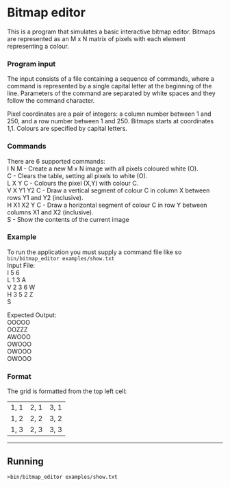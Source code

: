 # Bitmap editor

This is a program that simulates a basic interactive bitmap editor. Bitmaps are represented as an M x N matrix of pixels with each element representing a colour.

### Program input
The input consists of a file containing a sequence of commands, where a command is represented by a single capital letter at the beginning of the line. Parameters of the command are separated by white spaces and they follow the command character.  

Pixel coordinates are a pair of integers: a column number between 1 and 250, and a row number between 1 and 250. Bitmaps starts at coordinates 1,1. Colours are specified by capital letters.

### Commands
There are 6 supported commands:  
I N M - Create a new M x N image with all pixels coloured white (O).  
C - Clears the table, setting all pixels to white (O).  
L X Y C - Colours the pixel (X,Y) with colour C.  
V X Y1 Y2 C - Draw a vertical segment of colour C in column X between rows Y1 and Y2 (inclusive).  
H X1 X2 Y C - Draw a horizontal segment of colour C in row Y between columns X1 and X2 (inclusive).  
S - Show the contents of the current image

### Example
To run the application you must supply a command file like so `bin/bitmap_editor examples/show.txt`  
Input File:  
I 5 6  
L 1 3 A  
V 2 3 6 W  
H 3 5 2 Z  
S

Expected Output:  
OOOOO  
OOZZZ  
AWOOO  
OWOOO  
OWOOO  
OWOOO  

### Format
The grid is formatted from the top left cell:
  
|      |      |      | 
| ---- | ---- | ---- |
| 1, 1 | 2, 1 | 3, 1 |  
| 1, 2 | 2, 2 | 3, 2 |  
| 1, 3 | 2, 3 | 3, 3 |  

---

## Running

`>bin/bitmap_editor examples/show.txt`
